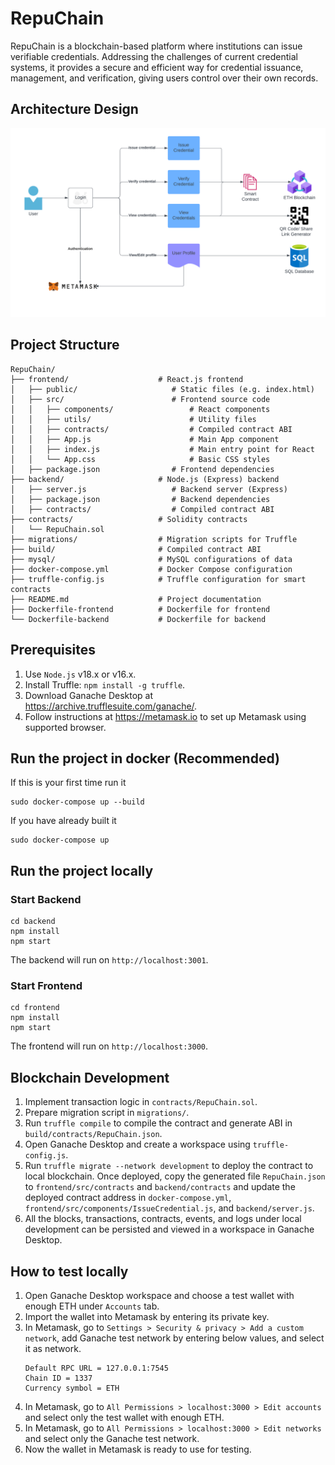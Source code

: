 # RepuChain
RepuChain is a blockchain-based platform where institutions can issue verifiable credentials. Addressing the challenges of current credential systems, it provides a secure and efficient way for credential issuance, management, and verification, giving users control over their own records.

## Architecture Design
![](architecture.png)

## Project Structure
```
RepuChain/
├── frontend/                    # React.js frontend
│   ├── public/                     # Static files (e.g. index.html)
│   ├── src/                        # Frontend source code
│   │   ├── components/                 # React components
│   │   ├── utils/                      # Utility files
│   │   ├── contracts/                  # Compiled contract ABI
│   │   ├── App.js                      # Main App component
│   │   ├── index.js                    # Main entry point for React
│   │   └── App.css                     # Basic CSS styles
│   ├── package.json                # Frontend dependencies
├── backend/                     # Node.js (Express) backend
│   ├── server.js                   # Backend server (Express)
│   ├── package.json                # Backend dependencies
│   ├── contracts/                  # Compiled contract ABI
├── contracts/                   # Solidity contracts
│   └── RepuChain.sol            
├── migrations/                  # Migration scripts for Truffle
├── build/                       # Compiled contract ABI
├── mysql/                       # MySQL configurations of data
├── docker-compose.yml           # Docker Compose configuration
├── truffle-config.js            # Truffle configuration for smart contracts
├── README.md                    # Project documentation
├── Dockerfile-frontend          # Dockerfile for frontend
└── Dockerfile-backend           # Dockerfile for backend
```

## Prerequisites
1. Use `Node.js` v18.x or v16.x.
2. Install Truffle: `npm install -g truffle`.
3. Download Ganache Desktop at https://archive.trufflesuite.com/ganache/.
4. Follow instructions at https://metamask.io to set up Metamask using supported browser.

## Run the project in docker (Recommended)
If this is your first time run it
```
sudo docker-compose up --build
```
If you have already built it
```
sudo docker-compose up
```

## Run the project locally
### Start Backend
```
cd backend
npm install
npm start
```
The backend will run on `http://localhost:3001`.
### Start Frontend
```
cd frontend
npm install
npm start
```
The frontend will run on `http://localhost:3000`.

## Blockchain Development
1. Implement transaction logic in `contracts/RepuChain.sol`.
2. Prepare migration script in `migrations/`.
3. Run `truffle compile` to compile the contract and generate ABI in `build/contracts/RepuChain.json`. 
4. Open Ganache Desktop and create a workspace using `truffle-config.js`.
5. Run `truffle migrate --network development` to deploy the contract to local blockchain. Once deployed, copy the generated file `RepuChain.json` to `frontend/src/contracts` and `backend/contracts` and update the deployed contract address in `docker-compose.yml`, `frontend/src/components/IssueCredential.js`, and `backend/server.js`.
6. All the blocks, transactions, contracts, events, and logs under local development can be persisted and viewed in a workspace in Ganache Desktop.

## How to test locally
1. Open Ganache Desktop workspace and choose a test wallet with enough ETH under `Accounts` tab.
2. Import the wallet into Metamask by entering its private key.
3. In Metamask, go to `Settings > Security & privacy > Add a custom network`, add Ganache test network by entering below values, and select it as network.
    ```
    Default RPC URL = 127.0.0.1:7545
    Chain ID = 1337
    Currency symbol = ETH
    ```
4. In Metamask, go to `All Permissions > localhost:3000 > Edit accounts` and select only the test wallet with enough ETH.
5. In Metamask, go to `All Permissions > localhost:3000 > Edit networks` and select only the Ganache test network.
6. Now the wallet in Metamask is ready to use for testing.

